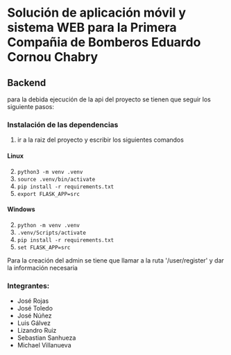 # Solución de aplicación móvil y sistema WEB para la Primera Compañia de Bomberos Eduardo Cornou Chabry

## Backend
para la debida ejecución de la api del proyecto se tienen que seguir los siguiente pasos:

### Instalación de las dependencias
1. ir a la raiz del proyecto y escribir los siguientes comandos
   
#### Linux
2. `python3 -m venv .venv`
3. `source .venv/bin/activate`
4. `pip install -r requirements.txt`
5. `export FLASK_APP=src`
   
#### Windows
2. `python -m venv .venv`
3. `.venv/Scripts/activate`
4. `pip install -r requirements.txt`
5. `set FLASK_APP=src`

Para la creación del admin se tiene que llamar a la ruta '/user/register' y dar la información necesaria

### Integrantes:
 - José Rojas
 - José Toledo
 - José Núñez
 - Luis Gálvez
 - Lizandro Ruiz
 - Sebastian Sanhueza
 - Michael Villanueva

